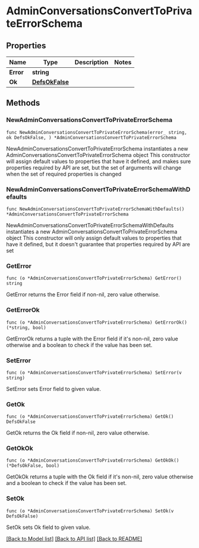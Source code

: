 # AdminConversationsConvertToPrivateErrorSchema

## Properties

Name | Type | Description | Notes
------------ | ------------- | ------------- | -------------
**Error** | **string** |  | 
**Ok** | [**DefsOkFalse**](DefsOkFalse.md) |  | 

## Methods

### NewAdminConversationsConvertToPrivateErrorSchema

`func NewAdminConversationsConvertToPrivateErrorSchema(error_ string, ok DefsOkFalse, ) *AdminConversationsConvertToPrivateErrorSchema`

NewAdminConversationsConvertToPrivateErrorSchema instantiates a new AdminConversationsConvertToPrivateErrorSchema object
This constructor will assign default values to properties that have it defined,
and makes sure properties required by API are set, but the set of arguments
will change when the set of required properties is changed

### NewAdminConversationsConvertToPrivateErrorSchemaWithDefaults

`func NewAdminConversationsConvertToPrivateErrorSchemaWithDefaults() *AdminConversationsConvertToPrivateErrorSchema`

NewAdminConversationsConvertToPrivateErrorSchemaWithDefaults instantiates a new AdminConversationsConvertToPrivateErrorSchema object
This constructor will only assign default values to properties that have it defined,
but it doesn't guarantee that properties required by API are set

### GetError

`func (o *AdminConversationsConvertToPrivateErrorSchema) GetError() string`

GetError returns the Error field if non-nil, zero value otherwise.

### GetErrorOk

`func (o *AdminConversationsConvertToPrivateErrorSchema) GetErrorOk() (*string, bool)`

GetErrorOk returns a tuple with the Error field if it's non-nil, zero value otherwise
and a boolean to check if the value has been set.

### SetError

`func (o *AdminConversationsConvertToPrivateErrorSchema) SetError(v string)`

SetError sets Error field to given value.


### GetOk

`func (o *AdminConversationsConvertToPrivateErrorSchema) GetOk() DefsOkFalse`

GetOk returns the Ok field if non-nil, zero value otherwise.

### GetOkOk

`func (o *AdminConversationsConvertToPrivateErrorSchema) GetOkOk() (*DefsOkFalse, bool)`

GetOkOk returns a tuple with the Ok field if it's non-nil, zero value otherwise
and a boolean to check if the value has been set.

### SetOk

`func (o *AdminConversationsConvertToPrivateErrorSchema) SetOk(v DefsOkFalse)`

SetOk sets Ok field to given value.



[[Back to Model list]](../README.md#documentation-for-models) [[Back to API list]](../README.md#documentation-for-api-endpoints) [[Back to README]](../README.md)


